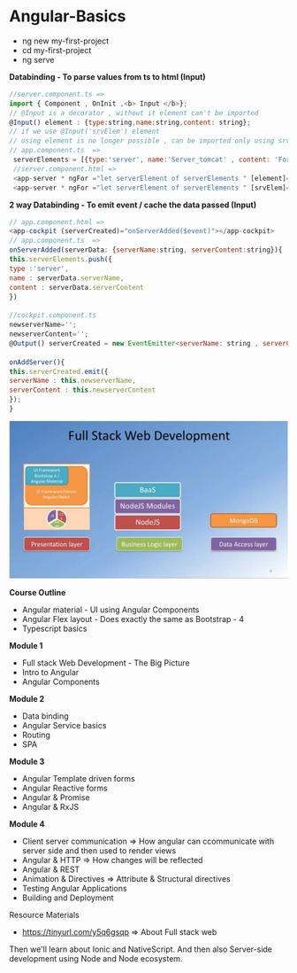 # Angular-Basics

- ng new my-first-project
- cd my-first-project
- ng serve


<b> Databinding - To parse values from ts to html (Input) </b>
```javascript
//server.component.ts => 
import { Component , OnInit ,<b> Input </b>};
// @Input is a decorator , without it element can't be imported
@Input() element : {type:string,name:string,content: string};
// if we use @Input('srvElem') element
// using element is no longer possible , can be imported only using srvElem  => [srvElem]
// app.component.ts  =>
 serverElements = [{type:'server', name:'Server_tomcat' , content: 'For developers only'}];
 //server.component.html =>
 <app-server * ngFor ="let serverElement of serverElements " [element]="serverElements"></app-server>
 <app-server * ngFor ="let serverElement of serverElements " [srvElem]="serverElement"></app-server>
```
<b> 2 way Databinding - To emit event / cache the data passed (Input) </b>
```javascript
// app.component.html =>
<app-cockpit (serverCreated)="onServerAdded($event)"></app-cockpit>
// app.component.ts  =>
onServerAdded(serverData: {serverName:string, serverContent:string}){
this.serverElements.push({
type :'server',
name : serverData.serverName,
content : serverData.serverContent
})

//cockpit.component.ts 
newserverName='';
newserverContent='';
@Output() serverCreated = new EventEmitter<serverName: string , serverContent: string}>();

onAddServer(){
this.serverCreated.emit({
serverName : this.newserverName,
serverContent : this.newserverContent
});
}
```

<img src="fullstack.jpeg">

<b>Course Outline</b>
- Angular material - UI using Angular Components 
- Angular Flex layout - Does exactly the same as Bootstrap - 4 
- Typescript basics 

<b> Module 1 </b>
- Full stack Web Development - The Big Picture
- Intro to Angular
- Angular Components 

<b>Module 2 </b>
- Data binding 
- Angular Service basics 
- Routing 
- SPA

<b> Module 3 </b>
- Angular Template driven forms 
- Angular Reactive forms 
- Angular & Promise 
- Angular & RxJS 

<b> Module 4 </b>
- Client server communication => How angular can ccommunicate with server side and then used to render views 
- Angular & HTTP => How changes will be reflected 
- Angular & REST 
- Animation & Directives  => Attribute & Structural directives 
- Testing Angular Applications
- Building and Deployment 

Resource Materials
- https://tinyurl.com/y5q6gsqp  => About Full stack web 


Then we'll learn about Ionic and NativeScript. 
And then also Server-side development using Node and Node ecosystem.  
